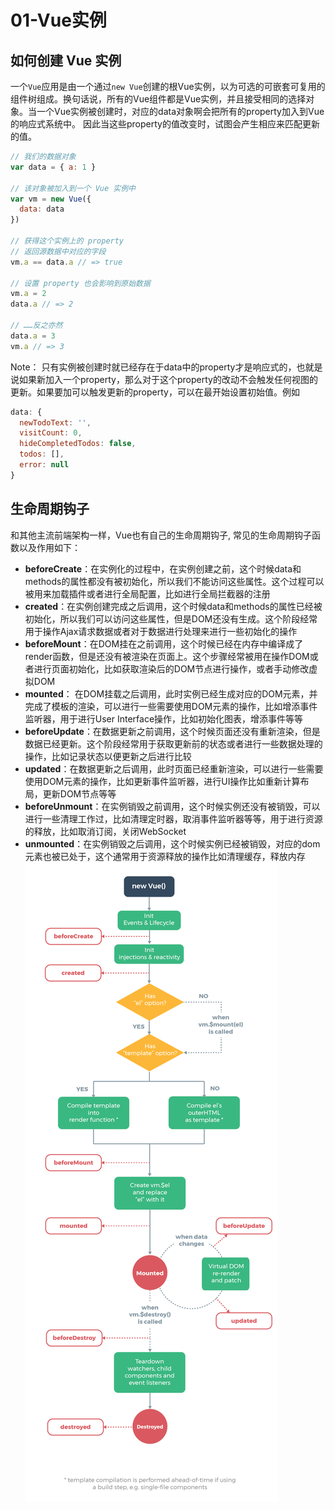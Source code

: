 # 01-Vue实例

## 如何创建 Vue 实例
一个`Vue`应用是由一个通过`new Vue`创建的根Vue实例，以为可选的可嵌套可复用的组件树组成。换句话说，所有的Vue组件都是Vue实例，并且接受相同的选择对象。当一个Vue实例被创建时，对应的data对象啊会把所有的property加入到Vue的响应式系统中。 因此当这些property的值改变时，试图会产生相应来匹配更新的值。
```js
// 我们的数据对象
var data = { a: 1 }

// 该对象被加入到一个 Vue 实例中
var vm = new Vue({
  data: data
})

// 获得这个实例上的 property
// 返回源数据中对应的字段
vm.a == data.a // => true

// 设置 property 也会影响到原始数据
vm.a = 2
data.a // => 2

// ……反之亦然
data.a = 3
vm.a // => 3
```
Note： 只有实例被创建时就已经存在于data中的property才是响应式的，也就是说如果新加入一个property，那么对于这个property的改动不会触发任何视图的更新。如果要加可以触发更新的property，可以在最开始设置初始值。例如

```js
data: {
  newTodoText: '',
  visitCount: 0,
  hideCompletedTodos: false,
  todos: [],
  error: null
}
```

## 生命周期钩子

和其他主流前端架构一样，Vue也有自己的生命周期钩子, 常见的生命周期钩子函数以及作用如下：
- **beforeCreate**：在实例化的过程中，在实例创建之前，这个时候data和methods的属性都没有被初始化，所以我们不能访问这些属性。这个过程可以被用来加载插件或者进行全局配置，比如进行全局拦截器的注册
- **created**：在实例创建完成之后调用，这个时候data和methods的属性已经被初始化，所以我们可以访问这些属性，但是DOM还没有生成。这个阶段经常用于操作Ajax请求数据或者对于数据进行处理来进行一些初始化的操作
- **beforeMount**：在DOM挂在之前调用，这个时候已经在内存中编译成了render函数，但是还没有被渲染在页面上。这个步骤经常被用在操作DOM或者进行页面初始化，比如获取渲染后的DOM节点进行操作，或者手动修改虚拟DOM
- **mounted**： 在DOM挂载之后调用，此时实例已经生成对应的DOM元素，并完成了模板的渲染，可以进行一些需要使用DOM元素的操作，比如增添事件监听器，用于进行User Interface操作，比如初始化图表，增添事件等等
- **beforeUpdate**：在数据更新之前调用，这个时候页面还没有重新渲染，但是数据已经更新。这个阶段经常用于获取更新前的状态或者进行一些数据处理的操作，比如记录状态以便更新之后进行比较
- **updated**：在数据更新之后调用，此时页面已经重新渲染，可以进行一些需要使用DOM元素的操作，比如更新事件监听器，进行UI操作比如重新计算布局，更新DOM节点等等
- **beforeUnmount**：在实例销毁之前调用，这个时候实例还没有被销毁，可以进行一些清理工作过，比如清理定时器，取消事件监听器等等，用于进行资源的释放，比如取消订阅，关闭WebSocket
- **unmounted**：在实例销毁之后调用，这个时候实例已经被销毁，对应的dom元素也被已处于，这个通常用于资源释放的操作比如清理缓存，释放内存
![lifeCycleHook](./images/lifecycle.png)

